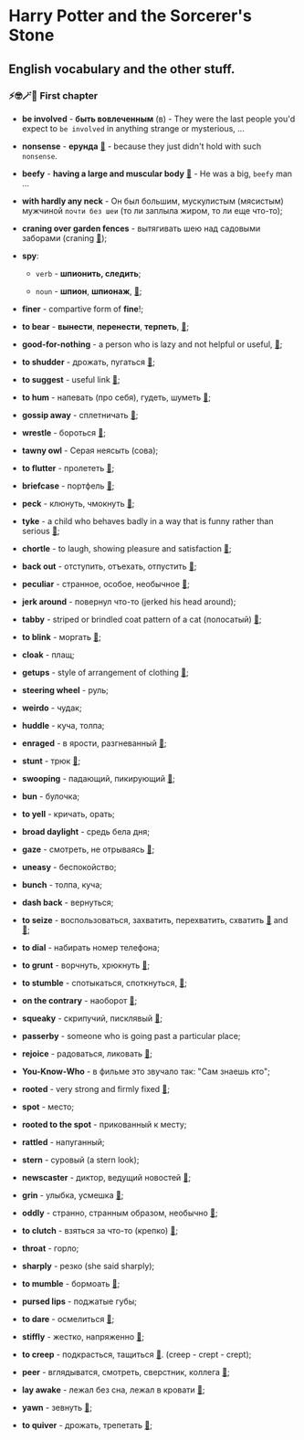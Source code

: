 # Harry Potter and the Sorcerer's Stone

##  English vocabulary and the other stuff.

### ⚡🤓🪄🦌 First chapter

- **be involved** - **быть вовлеченным** (в) - They were the last people you'd expect to `be involved` in anything strange or mysterious, ...

- **nonsense** - **ерунда** [🔗](https://dictionary.cambridge.org/ru/словарь/английский/nonsense) - because they just didn't hold with such `nonsense`.

- **beefy** - **having a large and muscular body** [🔗](https://context.reverso.net/перевод/английский-русский/beefy) - He was a big, `beefy` man ...

- **with hardly any neck** - Он был большим, мускулистым (мясистым) мужчиной `почти без шеи` (то ли заплыла жиром, то ли еще что-то);

- **craning over garden fences** - вытягивать шею над садовыми заборами (craning [🔗](https://context.reverso.net/перевод/английский-русский/craning));

- **spy**:

    - `verb` - **шпионить, следить**;

    - `noun` - **шпион**, **шпионаж**, [🔗](https://context.reverso.net/перевод/английский-русский/spy);

- **finer** - compartive form of **fine**!;

- **to bear** - **вынести**, **перенести**, **терпеть**, [🔗](https://context.reverso.net/перевод/английский-русский/to+bear);

- **good-for-nothing** - a person who is lazy and not helpful or useful, [🔗](https://dictionary.cambridge.org/ru/%D1%81%D0%BB%D0%BE%D0%B2%D0%B0%D1%80%D1%8C/%D0%B0%D0%BD%D0%B3%D0%BB%D0%B8%D0%B9%D1%81%D0%BA%D0%B8%D0%B9/good-for-nothing);


- **to shudder** - дрожать, пугаться  [🔗](https://dictionary.cambridge.org/ru/словарь/англо-русский/shudder);

- **to suggest** - useful link [🔗](https://dictionary.cambridge.org/ru/словарь/англо-русский/suggest);

- **to hum** - напевать (про себя), гудеть, шуметь  [🔗](https://dictionary.cambridge.org/ru/%D1%81%D0%BB%D0%BE%D0%B2%D0%B0%D1%80%D1%8C/%D0%B0%D0%BD%D0%B3%D0%BB%D0%B8%D0%B9%D1%81%D0%BA%D0%B8%D0%B9/hum);

- **gossip away** - сплетничать [🔗](https://context.reverso.net/%D0%BF%D0%B5%D1%80%D0%B5%D0%B2%D0%BE%D0%B4/%D0%B0%D0%BD%D0%B3%D0%BB%D0%B8%D0%B9%D1%81%D0%BA%D0%B8%D0%B9-%D1%80%D1%83%D1%81%D1%81%D0%BA%D0%B8%D0%B9/gossip+away);


- **wrestle** - бороться [🔗](https://dictionary.cambridge.org/ru/%D1%81%D0%BB%D0%BE%D0%B2%D0%B0%D1%80%D1%8C/%D0%B0%D0%BD%D0%B3%D0%BB%D0%BE-%D1%80%D1%83%D1%81%D1%81%D0%BA%D0%B8%D0%B9/wrestle);

- **tawny owl** - Серая неясыть (сова);

- **to flutter** - пролететь [🔗](https://dictionary.cambridge.org/dictionary/english/flutter);

- **briefcase** - портфель [🔗](https://dictionary.cambridge.org/ru/%D1%81%D0%BB%D0%BE%D0%B2%D0%B0%D1%80%D1%8C/%D0%B0%D0%BD%D0%B3%D0%BB%D0%BE-%D1%80%D1%83%D1%81%D1%81%D0%BA%D0%B8%D0%B9/briefcase);

- **peck** - клюнуть, чмокнуть [🔗](https://dictionary.cambridge.org/ru/%D1%81%D0%BB%D0%BE%D0%B2%D0%B0%D1%80%D1%8C/%D0%B0%D0%BD%D0%B3%D0%BB%D0%BE-%D1%80%D1%83%D1%81%D1%81%D0%BA%D0%B8%D0%B9/peck);

- **tyke** - a child who behaves badly in a way that is funny rather than serious [🔗](https://dictionary.cambridge.org/ru/%D1%81%D0%BB%D0%BE%D0%B2%D0%B0%D1%80%D1%8C/%D0%B0%D0%BD%D0%B3%D0%BB%D0%B8%D0%B9%D1%81%D0%BA%D0%B8%D0%B9/tyke);

- **chortle** - to laugh, showing pleasure and satisfaction [🔗](https://dictionary.cambridge.org/ru/%D1%81%D0%BB%D0%BE%D0%B2%D0%B0%D1%80%D1%8C/%D0%B0%D0%BD%D0%B3%D0%BB%D0%B8%D0%B9%D1%81%D0%BA%D0%B8%D0%B9/chortle);

- **back out** - отступить, отъехать, отпустить [🔗](https://context.reverso.net/%D0%BF%D0%B5%D1%80%D0%B5%D0%B2%D0%BE%D0%B4/%D0%B0%D0%BD%D0%B3%D0%BB%D0%B8%D0%B9%D1%81%D0%BA%D0%B8%D0%B9-%D1%80%D1%83%D1%81%D1%81%D0%BA%D0%B8%D0%B9/back+out);

- **peculiar** - странное, особое, необычное [🔗](https://context.reverso.net/%D0%BF%D0%B5%D1%80%D0%B5%D0%B2%D0%BE%D0%B4/%D0%B0%D0%BD%D0%B3%D0%BB%D0%B8%D0%B9%D1%81%D0%BA%D0%B8%D0%B9-%D1%80%D1%83%D1%81%D1%81%D0%BA%D0%B8%D0%B9/peculiar);

- **jerk around** - повернул что-то (jerked his head around);

- **tabby** - striped or brindled coat pattern of a cat (полосатый) [🔗](https://context.reverso.net/%D0%BF%D0%B5%D1%80%D0%B5%D0%B2%D0%BE%D0%B4/%D0%B0%D0%BD%D0%B3%D0%BB%D0%B8%D0%B9%D1%81%D0%BA%D0%B8%D0%B9-%D1%80%D1%83%D1%81%D1%81%D0%BA%D0%B8%D0%B9/tabby);

- **to blink** - моргать [🔗](https://dictionary.cambridge.org/ru/%D1%81%D0%BB%D0%BE%D0%B2%D0%B0%D1%80%D1%8C/%D0%B0%D0%BD%D0%B3%D0%BB%D0%BE-%D1%80%D1%83%D1%81%D1%81%D0%BA%D0%B8%D0%B9/blink);

- **cloak** - плащ;

- **getups** - style of arrangement of clothing [🔗](https://context.reverso.net/%D0%BF%D0%B5%D1%80%D0%B5%D0%B2%D0%BE%D0%B4/%D0%B0%D0%BD%D0%B3%D0%BB%D0%B8%D0%B9%D1%81%D0%BA%D0%B8%D0%B9-%D1%80%D1%83%D1%81%D1%81%D0%BA%D0%B8%D0%B9/getups);

- **steering wheel** - руль;

- **weirdo** - чудак;

- **huddle** - куча, толпа;

- **enraged** - в ярости, разгневанный [🔗](https://context.reverso.net/%D0%BF%D0%B5%D1%80%D0%B5%D0%B2%D0%BE%D0%B4/%D0%B0%D0%BD%D0%B3%D0%BB%D0%B8%D0%B9%D1%81%D0%BA%D0%B8%D0%B9-%D1%80%D1%83%D1%81%D1%81%D0%BA%D0%B8%D0%B9/enraged);

- **stunt** - трюк [🔗](https://dictionary.cambridge.org/ru/%D1%81%D0%BB%D0%BE%D0%B2%D0%B0%D1%80%D1%8C/%D0%B0%D0%BD%D0%B3%D0%BB%D0%BE-%D1%80%D1%83%D1%81%D1%81%D0%BA%D0%B8%D0%B9/stunt);

- **swooping** - падающий, пикирующий [🔗](https://dictionary.cambridge.org/ru/%D1%81%D0%BB%D0%BE%D0%B2%D0%B0%D1%80%D1%8C/%D0%B0%D0%BD%D0%B3%D0%BB%D0%BE-%D1%80%D1%83%D1%81%D1%81%D0%BA%D0%B8%D0%B9/swoop?q=swooping);

- **bun** - булочка;

- **to yell** - кричать, орать;

- **broad daylight** - средь бела дня;

- **gaze** - смотреть, не отрываясь [🔗](https://dictionary.cambridge.org/ru/%D1%81%D0%BB%D0%BE%D0%B2%D0%B0%D1%80%D1%8C/%D0%B0%D0%BD%D0%B3%D0%BB%D0%BE-%D1%80%D1%83%D1%81%D1%81%D0%BA%D0%B8%D0%B9/swoop?q=swooping);

- **uneasy** - беспокойство;

- **bunch** - толпа, куча;

- **dash back** - вернуться;

- **to seize** - воспользоваться, захватить, перехватить, схватить [🔗](https://context.reverso.net/%D0%BF%D0%B5%D1%80%D0%B5%D0%B2%D0%BE%D0%B4/%D0%B0%D0%BD%D0%B3%D0%BB%D0%B8%D0%B9%D1%81%D0%BA%D0%B8%D0%B9-%D1%80%D1%83%D1%81%D1%81%D0%BA%D0%B8%D0%B9/seize) and [🔗](https://dictionary.cambridge.org/ru/%D1%81%D0%BB%D0%BE%D0%B2%D0%B0%D1%80%D1%8C/%D0%B0%D0%BD%D0%B3%D0%BB%D0%B8%D0%B9%D1%81%D0%BA%D0%B8%D0%B9/seize?q=seize+);

- **to dial** - набирать номер телефона;

- **to grunt** - ворчнуть, хрюкнуть [🔗](https://dictionary.cambridge.org/ru/словарь/англо-русский/grunt);

- **to stumble** - спотыкаться, споткнуться, [🔗](https://dictionary.cambridge.org/ru/словарь/англо-русский/stumble?q=stumble+);

- **on the contrary** - наоборот  [🔗](https://dictionary.cambridge.org/ru/словарь/англо-русский/contrary);

- **squeaky** - скрипучий, писклявый [🔗](https://dictionary.cambridge.org/ru/словарь/англо-русский/squeaky);

- **passerby** - someone who is going past a particular place;

- **rejoice** - радоваться, ликовать [🔗](https://context.reverso.net/перевод/английский-русский/rejoice);

- **You-Know-Who** - в фильме это звучало так: "Сам знаешь кто";

- **rooted** - very strong and firmly fixed [🔗](https://dictionary.cambridge.org/ru/словарь/английский/rooted);

- **spot** - место;

- **rooted to the spot** - прикованный к месту;

- **rattled** - напуганный;

- **stern** - суровый (a stern look);

- **newscaster** - диктор, ведущий новостей [🔗](https://context.reverso.net/перевод/английский-русский/newscaster);

- **grin** - улыбка, усмешка [🔗](https://context.reverso.net/перевод/английский-русский/grin);

- **oddly** - странно, странным образом, необычно [🔗](https://context.reverso.net/перевод/английский-русский/oddly);

- **to clutch** - взяться за что-то (крепко) [🔗](https://dictionary.cambridge.org/ru/словарь/английский/clutch);

- **throat** - горло;

- **sharply** - резко (she said sharply);

- **to mumble** - бормоать [🔗](https://context.reverso.net/перевод/английский-русский/to+mumble);

- **pursed lips** - поджатые губы;

- **to dare** - осмелиться [🔗](https://dictionary.cambridge.org/ru/словарь/английский/dare);

- **stiffly** - жестко, напряженно [🔗](https://context.reverso.net/перевод/английский-русский/stiffly);

- **to creep** - подкрасться, тащиться [🔗](https://dictionary.cambridge.org/ru/словарь/англо-русский/creep?q=creep+). (creep - crept - crept);

- **peer** - вглядыватся, смотреть, сверстник, коллега [🔗](https://context.reverso.net/перевод/английский-русский/peer);

- **lay awake** - лежал без сна, лежал в кровати [🔗](https://context.reverso.net/перевод/английский-русский/lay+awake);

- **yawn** - зевнуть [🔗](https://context.reverso.net/перевод/английский-русский/yawn);

- **to quiver** - дрожать, трепетать [🔗](https://context.reverso.net/перевод/английский-русский/quiver);










